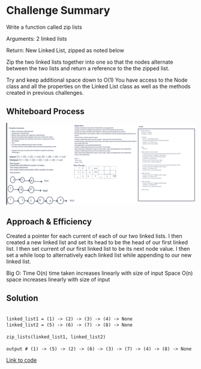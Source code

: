 # Challenge Summary

Write a function called zip lists

Arguments: 2 linked lists

Return: New Linked List, zipped as noted below

Zip the two linked lists together into one so that the nodes alternate between the two lists and return a reference to the the zipped list.

Try and keep additional space down to O(1)
You have access to the Node class and all the properties on the Linked List class as well as the methods created in previous challenges.

## Whiteboard Process

![Linked list Zip](linked_list_zip.png)

## Approach & Efficiency

Created a pointer for each current of each of our two linked lists. I then created a new linked list and set its head to be the head of our first linked list. I then set current of our first linked list to be its next node value. I then set a while loop to alternatively each linked list while appending to our new linked list.

Big O:
Time O(n) time taken increases linearly with size of input
Space O(n) space increases linearly with size of input

## Solution

```

linked_list1 = (1) -> (2) -> (3) -> (4) -> None
linked_list2 = (5) -> (6) -> (7) -> (8) -> None

zip_lists(linked_list1, linked_list2)

output # (1) -> (5) -> (2) -> (6) -> (3) -> (7) -> (4) -> (8) -> None

```

[Link to code](/python/code_challenges/linked_list_zip.py)
